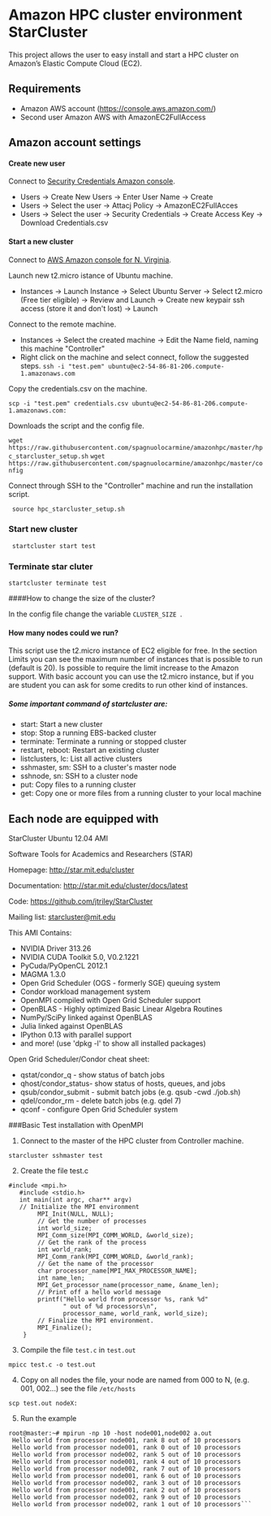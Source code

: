 # Amazon HPC cluster environment StarCluster

This project allows the user to easy install and start a HPC cluster on Amazon’s Elastic Compute Cloud (EC2).

## Requirements
- Amazon AWS account (https://console.aws.amazon.com/)
- Second user Amazon AWS with AmazonEC2FullAccess

## Amazon account settings

#### Create new user
Connect to  [Security Credentials Amazon console](https://console.aws.amazon.com/iam/home?region=us-east-1#security_credential).

- Users -> Create New Users -> Enter User Name -> Create
- Users -> Select the user -> Attacj Policy -> AmazonEC2FullAcces
- Users -> Select the user -> Security Credentials -> Create Access Key -> Download Credentials.csv


#### Start a new cluster

Connect to  [AWS Amazon console for N. Virginia](https://console.aws.amazon.com/ec2/v2/home?region=us-east-1).

Launch new t2.micro istance of Ubuntu machine.

- Instances -> Launch Instance -> Select Ubuntu Server -> Select t2.micro (Free tier eligible) -> Review and Launch -> Create new keypair ssh access (store it and don't lost) -> Launch


Connect to the remote machine.

- Instances -> Select the created machine -> Edit the Name field, naming this machine "Controller"
- Right click on the machine and select connect, follow the suggested steps.
```ssh -i "test.pem" ubuntu@ec2-54-86-81-206.compute-1.amazonaws.com```


Copy the credentials.csv on the machine.

```scp -i "test.pem" credentials.csv ubuntu@ec2-54-86-81-206.compute-1.amazonaws.com:```

Downloads the script and the config file.

```wget https://raw.githubusercontent.com/spagnuolocarmine/amazonhpc/master/hpc_starcluster_setup.sh```
```wget https://raw.githubusercontent.com/spagnuolocarmine/amazonhpc/master/config```

Connect through SSH to the "Controller" machine and run the installation script.

``` source hpc_starcluster_setup.sh```



### Start new cluster

``` startcluster start test```

### Terminate star cluter 

``` startcluster terminate test ```


####How to change the size of the cluster?

In the config file change the variable ```CLUSTER_SIZE ```.


#### How many nodes could we run?

This script use the t2.micro instance of EC2 eligible for free. In the section Limits you can see the maximum number of instances that is possible to run (default is 20). Is possible to require the limit increase to the Amazon support. With basic account you can use the t2.micro instance, but if you are student you can ask for some credits to run other kind of instances.

##### Some important command of startcluster are:

- start: Start a new cluster
- stop: Stop a running EBS-backed cluster
- terminate: Terminate a running or stopped cluster
- restart, reboot: Restart an existing cluster
- listclusters, lc: List all active clusters
- sshmaster, sm: SSH to a cluster's master node
- sshnode, sn: SSH to a cluster node
- put: Copy files to a running cluster
- get: Copy one or more files from a running cluster to your local machine


## Each node are equipped with

StarCluster Ubuntu 12.04 AMI

Software Tools for Academics and Researchers (STAR)

Homepage: http://star.mit.edu/cluster

Documentation: http://star.mit.edu/cluster/docs/latest

Code: https://github.com/jtriley/StarCluster

Mailing list: starcluster@mit.edu

This AMI Contains:

  * NVIDIA Driver 313.26
  * NVIDIA CUDA Toolkit 5.0, V0.2.1221
  * PyCuda/PyOpenCL 2012.1
  * MAGMA 1.3.0
  * Open Grid Scheduler (OGS - formerly SGE) queuing system
  * Condor workload management system
  * OpenMPI compiled with Open Grid Scheduler support
  * OpenBLAS - Highly optimized Basic Linear Algebra Routines
  * NumPy/SciPy linked against OpenBLAS
  * Julia linked against OpenBLAS
  * IPython 0.13 with parallel support
  * and more! (use 'dpkg -l' to show all installed packages)

Open Grid Scheduler/Condor cheat sheet:

  * qstat/condor_q - show status of batch jobs
  * qhost/condor_status- show status of hosts, queues, and jobs
  * qsub/condor_submit - submit batch jobs (e.g. qsub -cwd ./job.sh)
  * qdel/condor_rm - delete batch jobs (e.g. qdel 7)
  * qconf - configure Open Grid Scheduler system


###Basic Test installation with OpenMPI

1. Connect to the master of the HPC cluster from Controller machine.

```starcluster sshmaster test```


2. Create the file test.c

```
#include <mpi.h>
   #include <stdio.h>
   int main(int argc, char** argv) 
   // Initialize the MPI environment
        MPI_Init(NULL, NULL);
        // Get the number of processes
        int world_size;
        MPI_Comm_size(MPI_COMM_WORLD, &world_size);
        // Get the rank of the process
        int world_rank;
        MPI_Comm_rank(MPI_COMM_WORLD, &world_rank);
        // Get the name of the processor
        char processor_name[MPI_MAX_PROCESSOR_NAME];
        int name_len;
        MPI_Get_processor_name(processor_name, &name_len);
        // Print off a hello world message
        printf("Hello world from processor %s, rank %d"
               " out of %d processors\n",
               processor_name, world_rank, world_size);
        // Finalize the MPI environment.
        MPI_Finalize();
    }
```
    
3. Compile the file `test.c` in `test.out`

 ```mpicc test.c -o test.out```

4. Copy on all nodes the file, your node are named from 000 to N, (e.g. 001, 002...) see the file `/etc/hosts`
 
 ```scp test.out nodeX:```

5. Run the example

 ```
 root@master:~# mpirun -np 10 -host node001,node002 a.out 
  Hello world from processor node001, rank 8 out of 10 processors
  Hello world from processor node001, rank 0 out of 10 processors
  Hello world from processor node002, rank 5 out of 10 processors
  Hello world from processor node001, rank 4 out of 10 processors
  Hello world from processor node002, rank 7 out of 10 processors
  Hello world from processor node001, rank 6 out of 10 processors
  Hello world from processor node002, rank 3 out of 10 processors
  Hello world from processor node001, rank 2 out of 10 processors
  Hello world from processor node002, rank 9 out of 10 processors
  Hello world from processor node002, rank 1 out of 10 processors```
